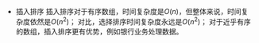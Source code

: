 - 插入排序
插入排序对于有序数组，时间复杂度是$O(n)$，但整体来说，时间复杂度依然是$O(n^2)$；
对比，选择排序时间复杂度永远是$O(n^2)$；
对于近乎有序的数组，插入排序更有优势，例如银行业务处理数据。